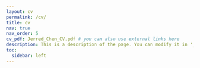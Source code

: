 ```yaml
---
layout: cv
permalink: /cv/
title: cv
nav: true
nav_order: 5
cv_pdf: Jerred_Chen_CV.pdf # you can also use external links here
description: This is a description of the page. You can modify it in '_pages/cv.md'. You can also change or remove the top pdf download button.
toc:
  sidebar: left
---
```

